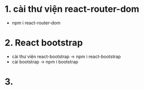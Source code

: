 # 1. cài thư viện react-router-dom 
- npm i react-router-dom
# 2. React bootstrap 
- cài thư viện react-bootstrap  -> npm i react-bootstrap
- cài bootstrap -> npm i bootstrap
# 3. 